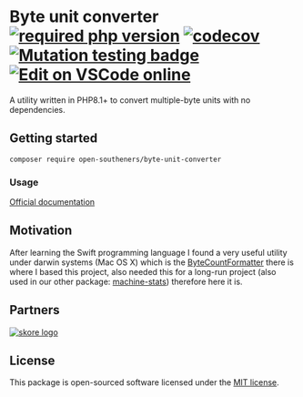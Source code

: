 Byte unit converter [![required php version](https://img.shields.io/packagist/php-v/open-southeners/byte-unit-converter)](https://www.php.net/supported-versions.php) [![codecov](https://codecov.io/gh/open-southeners/byte-unit-converter/branch/main/graph/badge.svg?token=qcEglkQDg4)](https://codecov.io/gh/open-southeners/byte-unit-converter) [![Mutation testing badge](https://img.shields.io/endpoint?style=flat&url=https%3A%2F%2Fbadge-api.stryker-mutator.io%2Fgithub.com%2Fopen-southeners%2Fbyte-unit-converter%2Fmain)](https://dashboard.stryker-mutator.io/reports/github.com/open-southeners/byte-unit-converter/main) [![Edit on VSCode online](https://img.shields.io/badge/vscode-edit%20online-blue?logo=visualstudiocode)](https://vscode.dev/github/open-southeners/byte-unit-converter)
===

A utility written in PHP8.1+ to convert multiple-byte units with no dependencies.

## Getting started

```
composer require open-southeners/byte-unit-converter
```

### Usage

[Official documentation](https://docs.opensoutheners.com/byte-unit-converter)

## Motivation

After learning the Swift programming language I found a very useful utility under darwin systems (Mac OS X) which is the [ByteCountFormatter](https://developer.apple.com/documentation/foundation/bytecountformatter) there is where I based this project, also needed this for a long-run project (also used in our other package: [machine-stats](https://github.com/open-southeners/machine-stats)) therefore here it is.

## Partners

[![skore logo](https://github.com/open-southeners/partners/raw/main/logos/skore_logo.png)](https://getskore.com)

## License

This package is open-sourced software licensed under the [MIT license](https://opensource.org/licenses/MIT).
